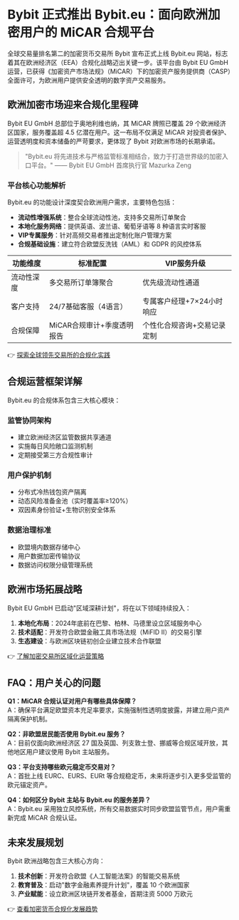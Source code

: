 # Bybit 正式推出 Bybit.eu：面向欧洲加密用户的 MiCAR 合规平台

全球交易量排名第二的加密货币交易所 Bybit 宣布正式上线 Bybit.eu 网站，标志着其在欧洲经济区（EEA）合规化战略迈出关键一步。该平台由 Bybit EU GmbH 运营，已获得《加密资产市场法规》（MiCAR）下的加密资产服务提供商（CASP）全面许可，为欧洲用户提供安全透明的数字资产交易服务。

## 欧洲加密市场迎来合规化里程碑

Bybit EU GmbH 总部位于奥地利维也纳，其 MiCAR 牌照已覆盖 29 个欧洲经济区国家，服务覆盖超 4.5 亿潜在用户。这一布局不仅满足 MiCAR 对投资者保护、运营透明度和资本储备的严苛要求，更体现了 Bybit 对欧洲市场的长期承诺。

> "Bybit.eu 将先进技术与严格监管标准相结合，致力于打造世界级的加密入口平台。" —— Bybit EU GmbH 首席执行官 Mazurka Zeng

### 平台核心功能解析

Bybit.eu 的功能设计深度契合欧洲用户需求，主要特色包括：

- **流动性增强系统**：整合全球流动性池，支持多交易所订单聚合
- **本地化服务网络**：提供英语、波兰语、葡萄牙语等 8 种语言实时客服
- **VIP专属服务**：针对高频交易者推出定制化账户管理方案
- **合规基础设施**：建立符合欧盟反洗钱（AML）和 GDPR 的风控体系

| 功能维度       | 标准配置                     | VIP服务升级                  |
|----------------|------------------------------|-------------------------------|
| 流动性深度     | 多交易所订单簿聚合           | 优先级流动性通道              |
| 客户支持       | 24/7基础客服（4语言）        | 专属客户经理+7×24小时响应     |
| 合规保障       | MiCAR合规审计+季度透明报告   | 个性化合规咨询+交易记录定制   |

👉 [探索全球领先交易所的合规化实践](https://bit.ly/okx_welcome)

## 合规运营框架详解

Bybit.eu 的合规体系包含三大核心模块：

### 监管协同架构
- 建立欧洲经济区监管数据共享通道
- 实施每日风险敞口监测机制
- 定期接受第三方合规性审计

### 用户保护机制
- 分布式冷热钱包资产隔离
- 动态风险准备金池（实时覆盖率≥120%）
- 双因素身份验证+生物识别安全体系

### 数据治理标准
- 欧盟境内数据存储中心
- 用户数据加密传输协议
- 数据访问权限分级管理系统

## 欧洲市场拓展战略

Bybit EU GmbH 已启动"区域深耕计划"，将在以下领域持续投入：
1. **本地化布局**：2024年底前在巴黎、柏林、马德里设立区域服务中心
2. **技术适配**：开发符合欧盟金融工具市场法规（MiFID II）的交易引擎
3. **生态建设**：与欧洲区块链初创企业建立技术合作联盟

👉 [了解加密交易所区域化运营策略](https://bit.ly/okx_welcome)

## FAQ：用户关心的问题

**Q1：MiCAR 合规认证对用户有哪些具体保障？**  
A：确保平台满足欧盟资本充足率要求，实施强制性透明度披露，并建立用户资产隔离保护机制。

**Q2：非欧盟居民能否使用 Bybit.eu 服务？**  
A：目前仅面向欧洲经济区 27 国及英国、列支敦士登、挪威等合规区域开放，其他地区用户建议使用 Bybit 主站服务。

**Q3：平台支持哪些欧元稳定币交易对？**  
A：首批上线 EURC、EURS、EURt 等合规稳定币，未来将逐步引入更多受监管的欧元锚定资产。

**Q4：如何区分 Bybit 主站与 Bybit.eu 的服务差异？**  
A：Bybit.eu 采用独立风控系统，所有交易数据实时同步欧盟监管节点，用户需重新完成 MiCAR 合规认证。

## 未来发展规划

Bybit 欧洲战略包含三大核心方向：
1. **技术创新**：开发符合欧盟《人工智能法案》的智能交易系统
2. **教育普及**：启动"数字金融素养提升计划"，覆盖 10 个欧洲国家
3. **产业赋能**：设立欧洲区块链开发者基金，首期注资 5000 万欧元

👉 [查看加密货币合规化发展趋势](https://bit.ly/okx_welcome)
